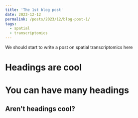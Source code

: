 ```yaml
---
title: 'The 1st blog post'
date: 2023-12-12
permalink: /posts/2023/12/blog-post-1/
tags:
  - spatial
  - transcriptomics
---
```


We should start to write a post on spatial transcriptomics here

Headings are cool
======

You can have many headings
======

Aren't headings cool?
------
